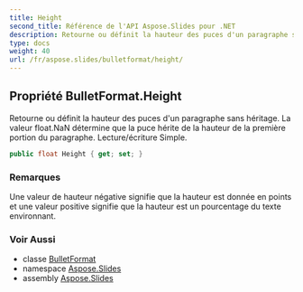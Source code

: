 ```yaml
---
title: Height
second_title: Référence de l'API Aspose.Slides pour .NET
description: Retourne ou définit la hauteur des puces d'un paragraphe sans héritage. La valeur float.NaN détermine que la puce hérite de la hauteur de la première portion du paragraphe. Lecture/écriture Simple.
type: docs
weight: 40
url: /fr/aspose.slides/bulletformat/height/
---
```


## Propriété BulletFormat.Height

Retourne ou définit la hauteur des puces d'un paragraphe sans héritage. La valeur float.NaN détermine que la puce hérite de la hauteur de la première portion du paragraphe. Lecture/écriture Simple.

```csharp
public float Height { get; set; }
```

### Remarques

Une valeur de hauteur négative signifie que la hauteur est donnée en points et une valeur positive signifie que la hauteur est un pourcentage du texte environnant.

### Voir Aussi

* classe [BulletFormat](../../bulletformat)
* namespace [Aspose.Slides](../../bulletformat)
* assembly [Aspose.Slides](../../../)

<!-- NE PAS ÉDITER : généré par xmldocmd pour Aspose.Slides.dll -->